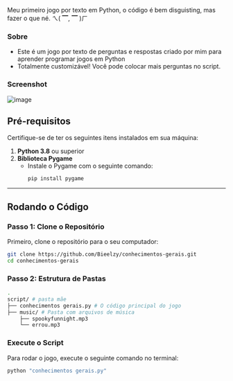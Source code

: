 Meu primeiro jogo por texto em Python, o código é bem disguisting, mas fazer o que né. ㄟ( ▔, ▔ )ㄏ

### Sobre
- Este é um jogo por texto de perguntas e respostas criado por mim para aprender programar jogos em Python
- Totalmente customizável! Você pode colocar mais perguntas no script.
  
### Screenshot
![image](https://github.com/user-attachments/assets/97183bab-8500-4077-bce6-444ba429e8d8)

## **Pré-requisitos**
Certifique-se de ter os seguintes itens instalados em sua máquina:
1. **Python 3.8** ou superior
2. **Biblioteca Pygame**
   - Instale o Pygame com o seguinte comando:
     ```bash
     pip install pygame
     ```

---

## **Rodando o Código**

### Passo 1: Clone o Repositório
Primeiro, clone o repositório para o seu computador:
```bash
git clone https://github.com/Bieelzy/conhecimentos-gerais.git
cd conhecimentos-gerais
```
### Passo 2: Estrutura de Pastas
  ```bash
  .
  script/ # pasta mãe
  ├── conhecimentos gerais.py # O código principal do jogo
  ├── music/ # Pasta com arquivos de música
      ├── spookyfunnight.mp3
      └── errou.mp3
  ```
### Execute o Script
Para rodar o jogo, execute o seguinte comando no terminal:
  ```bash
  python "conhecimentos gerais.py"
  ```
